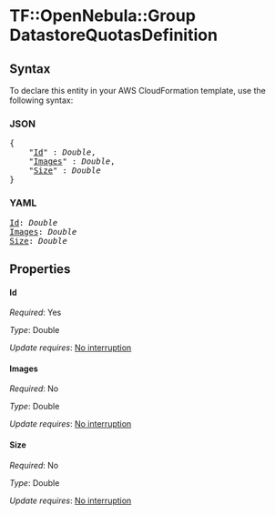# TF::OpenNebula::Group DatastoreQuotasDefinition

## Syntax

To declare this entity in your AWS CloudFormation template, use the following syntax:

### JSON

<pre>
{
    "<a href="#id" title="Id">Id</a>" : <i>Double</i>,
    "<a href="#images" title="Images">Images</a>" : <i>Double</i>,
    "<a href="#size" title="Size">Size</a>" : <i>Double</i>
}
</pre>

### YAML

<pre>
<a href="#id" title="Id">Id</a>: <i>Double</i>
<a href="#images" title="Images">Images</a>: <i>Double</i>
<a href="#size" title="Size">Size</a>: <i>Double</i>
</pre>

## Properties

#### Id

_Required_: Yes

_Type_: Double

_Update requires_: [No interruption](https://docs.aws.amazon.com/AWSCloudFormation/latest/UserGuide/using-cfn-updating-stacks-update-behaviors.html#update-no-interrupt)

#### Images

_Required_: No

_Type_: Double

_Update requires_: [No interruption](https://docs.aws.amazon.com/AWSCloudFormation/latest/UserGuide/using-cfn-updating-stacks-update-behaviors.html#update-no-interrupt)

#### Size

_Required_: No

_Type_: Double

_Update requires_: [No interruption](https://docs.aws.amazon.com/AWSCloudFormation/latest/UserGuide/using-cfn-updating-stacks-update-behaviors.html#update-no-interrupt)

